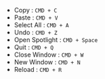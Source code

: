 * Copy : ```CMD + C```
* Paste : ```CMD + V```
* Select All : ```CMD + A```
* Undo : ```CMD + Z```
* Open Spotlight : ```CMD + Space```
* Quit : ```CMD + Q```
* Close Window : ```CMD + W```
* New Window : ```CMD + N```
* Reload : ```CMD + R```
